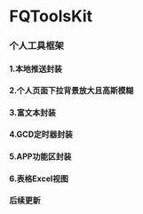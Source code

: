 # FQToolsKit
### 个人工具框架

#### 1.本地推送封装 
#### 2.个人页面下拉背景放大且高斯模糊
#### 3.富文本封装
#### 4.GCD定时器封装
#### 5.APP功能区封装
#### 6.表格Excel视图
#### 后续更新
